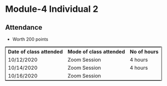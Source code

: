 # Module-4 Individual 2

## Attendance
- Worth 200 points

<table style="width:100%;border: 1px solid black;">
<tr>
<th>Date of class attended</th>	
<th>Mode of class attended</th>
<th>No of hours</th>
</tr>
<tr>
<td>10/12/2020</td>
<td>Zoom Session</td>
<td>4 hours</td>
</tr>
<tr>
<td>10/14/2020</td>
<td>Zoom Session</td>
<td> 4 hours</td>  
</tr>
<tr>
<td>10/16/2020</td>
<td>Zoom Session</td>
<td> </td>
</tr>
</table>
